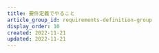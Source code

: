 ```yaml
---
title: 要件定義でやること
article_group_id: requirements-definition-group
display_order: 10
created: 2022-11-21
updated: 2022-11-21
---
```

